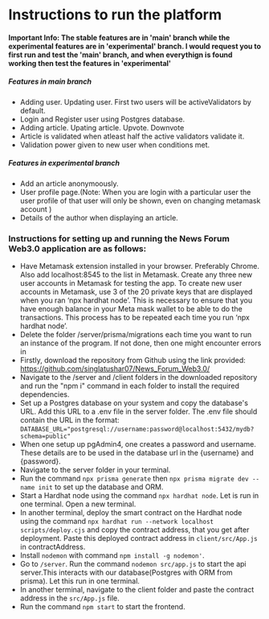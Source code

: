 # Instructions to run the platform
#### **Important Info**: The stable features are in 'main' branch while the experimental features are in 'experimental' branch. I would request you to first run and test the 'main' branch, and when everythign is found working then test the features in 'experimental'
##### Features in main branch
- Adding user. Updating user. First two users will be activeValidators by default.
- Login and Register user using Postgres database.
- Adding article. Upating article. Upvote. Downvote
- Article is validated when atleast half the active validators validate it.
- Validation power given to new user when conditions met.
##### Features in experimental branch
- Add an article anonymoously.
- User profile page.(Note: When you are login with a particular user the user profile of that user will only be shown, even on changing metamask account )
- Details of the author when displaying an article.

### Instructions for setting up and running the News Forum Web3.0 application are as follows: 

- Have Metamask extension installed in your browser. Preferably Chrome. Also add localhost:8545 to the list in Metamask. Create any three new user accounts in Metamask for testing the app. To create new user accounts in Metamask, use 3 of the 20 private keys that are displayed when you ran ‘npx hardhat node’. This is necessary to ensure that you have enough balance in your Meta mask wallet to be able to do the transactions. This process has to be repeated each time you run ‘npx hardhat node’. 
- Delete the folder /server/prisma/migrations each time you want to run an instance of the program. If not done, then one might encounter errors in 
- Firstly, download the repository from Github using the link provided: 
https://github.com/singlatushar07/News_Forum_Web3.0/ 
- Navigate to the /server and /client folders in the downloaded repository and run the "npm i" command in each folder to install the required dependencies. 
- Set up a Postgres database on your system and copy the database's URL. Add this URL to a .env file in the server folder. The .env file should contain the URL in the format: `DATABASE_URL="postgresql://username:password@localhost:5432/mydb?schema=public"`
- When one setup up pgAdmin4, one creates a password and username. These details are to be used in the database url in the {username} and {password}.
- Navigate to the server folder in your terminal. 
- Run the command `npx prisma generate` then `npx prisma migrate dev --name init` to set up the database and ORM. 
- Start a Hardhat node using the command `npx hardhat node`. Let is run in one terminal. Open a new terminal. 
- In another terminal, deploy the smart contract on the Hardhat node using the command `npx hardhat run --network localhost scripts/deploy.cjs` and copy the contract address, that you get after deployment. Paste this deployed contract address in `client/src/App.js` in contractAddress. 
- Install `nodemon` with command `npm install -g nodemon'`. 
- Go to `/server`. Run the command `nodemon src/app.js` to start the api server.This interacts with our database(Postgres with ORM from prisma). Let this run in one terminal. 
- In another terminal, navigate to the client folder and paste the contract address in the `src/App.js` file. 
- Run the command `npm start` to start the frontend. 
